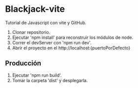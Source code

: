 # Blackjack-vite

Tutorial de Javascript con vite y GitHub.

1. Clonar repositorio.
2. Ejecutar 'npm install' para reconstruir los módulos de node.
3. Correr el devServer con 'npm run dev'.
4. Abrir el proyecto en el http://localhost:{puertoPorDefecto}

## Producción

1. Ejecutar 'npm run build'.
2. Tomar la carpeta 'dist' y desplegarla.